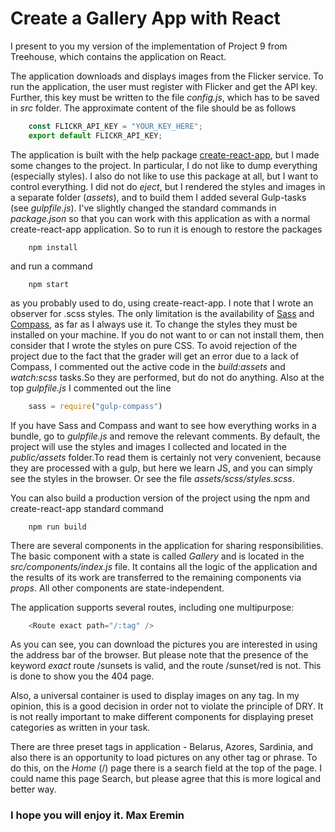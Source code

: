 # Create a Gallery App with React
I present to you my version of the implementation of Project 9 from Treehouse, which contains the application on React.

The application downloads and displays images from the Flicker service. To run the application, the user must register with Flicker and get the API key. Further, this key must be written to the file *config.js*, which has to be saved in *src* folder. The approximate content of the file should be as follows
```js
    const FLICKR_API_KEY = "YOUR_KEY_HERE";
    export default FLICKR_API_KEY;
```

The application is built with the help package [create-react-app](https://github.com/facebook/create-react-app), but I made some changes to the project. In particular, I do not like to dump everything (especially styles). I also do not like to use this package at all, but I want to control everything. I did not do *eject*, but I rendered the styles and images in a separate folder (*assets*), and to build them I added several Gulp-tasks (see *gulpfile.js*). I've slightly changed the standard commands in *package.json* so that you can work with this application as with a normal create-react-app application. So to run it is enough to restore the packages
```shell
    npm install
```
and run a command
```shell
    npm start
```
as you probably used to do, using create-react-app. I note that I wrote an observer for .scss styles. The only limitation is the availability of [Sass](https://sass-lang.com/) and [Compass](http://compass-style.org/), as far as I always use it. To change the styles they must be installed on your machine. If you do not want to or can not install them, then consider that I wrote the styles on pure CSS. To avoid rejection of the project due to the fact that the grader will get an error due to a lack of Compass, I commented out the active code in the *build:assets* and *watch:scss* tasks.So they are performed, but do not do anything. Also at the top *gulpfile.js* I commented out the line
```js
    sass = require("gulp-compass")
```
If you have Sass and Compass and want to see how everything works in a bundle, go to *gulpfile.js* and remove the relevant comments. By default, the project will use the styles and images I collected and located in the *public/assets* folder.To read them is certainly not very convenient, because they are processed with a gulp, but here we learn JS, and you can simply see the styles in the browser. Or see the file *assets/scss/styles.scss*.

You can also build a production version of the project using the npm and create-react-app standard command 
```shell
    npm run build
```

There are several components in the application for sharing responsibilities. The basic component with a state is called *Gallery* and is located in the *src/components/index.js* file. It contains all the logic of the application and the results of its work are transferred to the remaining components via *props*. All other components are state-independent.

The application supports several routes, including one multipurpose:
```js
    <Route exact path="/:tag" />
```
As you can see, you can download the pictures you are interested in using the address bar of the browser. But please note that the presence of the keyword *exact* route /sunsets is valid, and the route /sunset/red is not. This is done to show you the 404 page.

Also, a universal container is used to display images on any tag. In my opinion, this is a good decision in order not to violate the principle of DRY. It is not really important to make different components for displaying preset categories as written in your task.

There are three preset tags in application - Belarus, Azores, Sardinia, and also there is an opportunity to load pictures on any other tag or phrase. To do this, on the *Home* (/) page there is a search field at the top of the page. I could name this page Search, but please agree that this is more logical and better way.

### I hope you will enjoy it. Max Eremin
